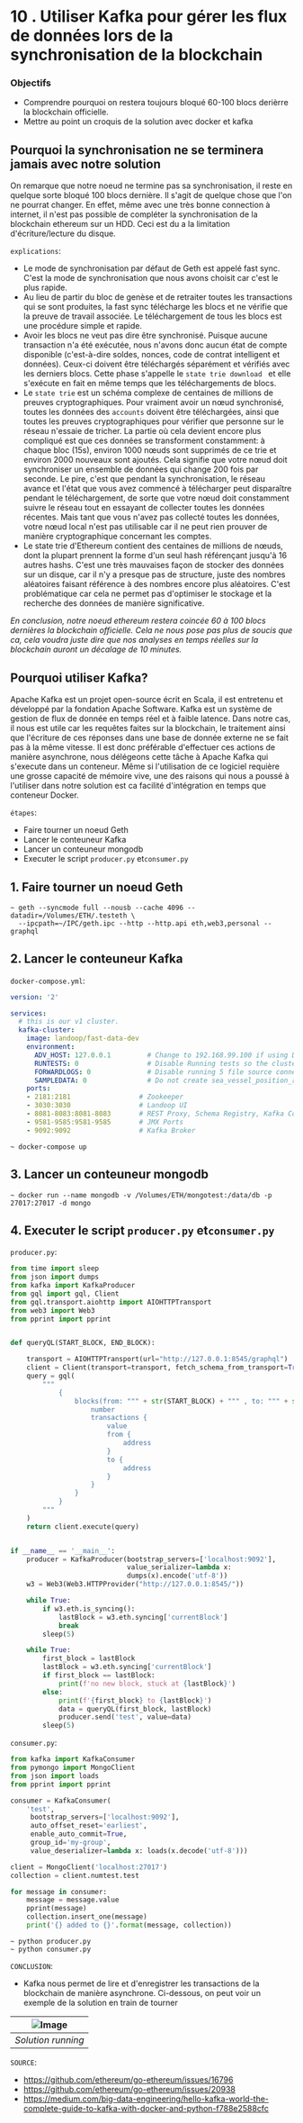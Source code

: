 
# 10 . Utiliser Kafka pour gérer les flux de données lors de la synchronisation de la blockchain


### Objectifs
- Comprendre pourquoi on restera toujours bloqué 60-100 blocs derièrre la blockchain officielle.
- Mettre au point un croquis de la solution avec docker et kafka


## Pourquoi la synchronisation ne se terminera jamais avec notre solution

On remarque que notre noeud ne termine pas sa synchronisation, il reste en quelque sorte bloqué 100 blocs dernière. Il s'agit de quelque chose que l'on ne pourrat changer. 
En effet, même avec une très bonne connection à internet, il n'est pas possible de compléter la synchronisation de la blockchain ethereum sur un HDD. Ceci est du a la limitation d'écriture/lecture du disque.

`explications`:
- Le mode de synchronisation par défaut de Geth est appelé fast sync. C'est la mode de synchronisation que nous avons choisit car c'est le plus rapide.
- Au lieu de partir du bloc de genèse et de retraiter toutes les transactions qui se sont produites, la fast sync télécharge les blocs et ne vérifie que la preuve de travail associée. Le téléchargement de tous les blocs est une procédure simple et rapide.
- Avoir les blocs ne veut pas dire être synchronisé. Puisque aucune transaction n'a été exécutée, nous n'avons donc aucun état de compte disponible (c'est-à-dire soldes, nonces, code de contrat intelligent et données). Ceux-ci doivent être téléchargés séparément et vérifiés avec les derniers blocs. Cette phase s'appelle le `state trie download ` et elle s'exécute en fait en même temps que les téléchargements de blocs.
- Le `state trie` est un schéma complexe de centaines de millions de preuves cryptographiques. Pour vraiment avoir un nœud synchronisé, toutes les données des `accounts` doivent être téléchargées, ainsi que toutes les preuves cryptographiques pour vérifier que personne sur le réseau n'essaie de tricher. La partie où cela devient encore plus compliqué est que ces données se transforment constamment: à chaque bloc (15s), environ 1000 nœuds sont supprimés de ce trie et environ 2000 nouveaux sont ajoutés. Cela signifie que votre nœud doit synchroniser un ensemble de données qui change 200 fois par seconde. Le pire, c'est que pendant la synchronisation, le réseau avance et l'état que vous avez commencé à télécharger peut disparaître pendant le téléchargement, de sorte que votre nœud doit constamment suivre le réseau tout en essayant de collecter toutes les données récentes. Mais tant que vous n'avez pas collecté toutes les données, votre nœud local n'est pas utilisable car il ne peut rien prouver de manière cryptographique concernant les comptes.
- Le state trie d'Ethereum contient des centaines de millions de nœuds, dont la plupart prennent la forme d'un seul hash référençant jusqu'à 16 autres hashs. C'est une très mauvaises façon de stocker des données sur un disque, car il n'y a presque pas de structure, juste des nombres aléatoires faisant référence à des nombres encore plus aléatoires. C'est problématique car cela ne permet pas d'optimiser le stockage et la recherche des données de manière significative.

*En conclusion, notre noeud ethereum restera coincée 60 à 100 blocs dernières la blockchain officielle. Cela ne nous pose pas plus de soucis que ca, cela voudra juste dire que nos analyses en temps réelles sur la blockchain auront un décalage de 10 minutes.*


## Pourquoi utiliser Kafka?

Apache Kafka est un projet open-source écrit en Scala, il est entretenu et développé par la fondation Apache Software. 
Kafka est un système de gestion de flux de donnée en temps réel et à faible latence. Dans notre cas, il nous est utile car les requêtes faites sur la blockchain, le traitement ainsi que l'écriture de ces réponses dans une base de donnée externe ne se fait pas à la même vitesse. Il est donc préférable d'effectuer ces actions de manière asynchrone, nous délégeons cette tâche à Apache Kafka qui s'execute dans un conteneur.
Même si l'utilisation de ce logiciel requière une grosse capacité de mémoire vive, une des raisons qui nous a poussé à l'utiliser dans notre solution est ca facilité d'intégration en temps que conteneur Docker. 

`étapes`:
- Faire tourner un noeud Geth
- Lancer le conteuneur Kafka
- Lancer un conteuneur mongodb
- Executer le script `producer.py` et`consumer.py`

## 1. Faire tourner un noeud Geth
```shell script
~ geth --syncmode full --nousb --cache 4096 --datadir=/Volumes/ETH/.testeth \
  --ipcpath=~/IPC/geth.ipc --http --http.api eth,web3,personal --graphql
```

## 2. Lancer le conteuneur Kafka
`docker-compose.yml`:
```yaml
version: '2'

services:
  # this is our v1 cluster.
  kafka-cluster:
    image: landoop/fast-data-dev
    environment:
      ADV_HOST: 127.0.0.1         # Change to 192.168.99.100 if using Docker Toolbox
      RUNTESTS: 0                 # Disable Running tests so the cluster starts faster
      FORWARDLOGS: 0              # Disable running 5 file source connectors that bring application logs into Kafka topics
      SAMPLEDATA: 0               # Do not create sea_vessel_position_reports, nyc_yellow_taxi_trip_data, reddit_posts topics with sample Avro records.
    ports:
    - 2181:2181                 # Zookeeper
    - 3030:3030                 # Landoop UI
    - 8081-8083:8081-8083       # REST Proxy, Schema Registry, Kafka Connect ports
    - 9581-9585:9581-9585       # JMX Ports
    - 9092:9092                 # Kafka Broker
```
```shell script
~ docker-compose up
```

## 3. Lancer un conteuneur mongodb
```shell script
~ docker run --name mongodb -v /Volumes/ETH/mongotest:/data/db -p 27017:27017 -d mongo
```

## 4. Executer le script `producer.py` et`consumer.py`

`producer.py`:
```python
from time import sleep
from json import dumps
from kafka import KafkaProducer
from gql import gql, Client
from gql.transport.aiohttp import AIOHTTPTransport
from web3 import Web3
from pprint import pprint


def queryQL(START_BLOCK, END_BLOCK):

    transport = AIOHTTPTransport(url="http://127.0.0.1:8545/graphql")
    client = Client(transport=transport, fetch_schema_from_transport=True, execute_timeout=120)
    query = gql(
        """
            {
                blocks(from: """ + str(START_BLOCK) + """ , to: """ + str(END_BLOCK) + """) {
                    number
                    transactions {
                        value
                        from {
                            address 
                        }
                        to {
                            address 
                        }
                    }
                }
            }
        """
    )
    return client.execute(query)


if __name__ == '__main__':
    producer = KafkaProducer(bootstrap_servers=['localhost:9092'],
                             value_serializer=lambda x:
                             dumps(x).encode('utf-8'))
    w3 = Web3(Web3.HTTPProvider("http://127.0.0.1:8545/"))

    while True:
        if w3.eth.is_syncing():
            lastBlock = w3.eth.syncing['currentBlock']
            break
        sleep(5)

    while True:
        first_block = lastBlock
        lastBlock = w3.eth.syncing['currentBlock']
        if first_block == lastBlock:
            print(f'no new block, stuck at {lastBlock}')
        else:
            print(f'{first_block} to {lastBlock}')
            data = queryQL(first_block, lastBlock)
            producer.send('test', value=data)
        sleep(5)
```

`consumer.py`:
```python
from kafka import KafkaConsumer
from pymongo import MongoClient
from json import loads
from pprint import pprint

consumer = KafkaConsumer(
    'test',
     bootstrap_servers=['localhost:9092'],
     auto_offset_reset='earliest',
     enable_auto_commit=True,
     group_id='my-group',
     value_deserializer=lambda x: loads(x.decode('utf-8')))

client = MongoClient('localhost:27017')
collection = client.numtest.test

for message in consumer:
    message = message.value
    pprint(message)
    collection.insert_one(message)
    print('{} added to {}'.format(message, collection))
```


```shell script
~ python producer.py
~ python consumer.py
```

`CONCLUSION`:
- Kafka nous permet de lire et d'enregistrer les transactions de la blockchain de manière asynchrone. Ci-dessous, on peut voir un exemple de la solution en train de tourner

| ![Image](../img/shells_SK08.png) |
|:--:|
| *Solution running* |


`SOURCE`: 
- https://github.com/ethereum/go-ethereum/issues/16796  
- https://github.com/ethereum/go-ethereum/issues/20938     
- https://medium.com/big-data-engineering/hello-kafka-world-the-complete-guide-to-kafka-with-docker-and-python-f788e2588cfc
